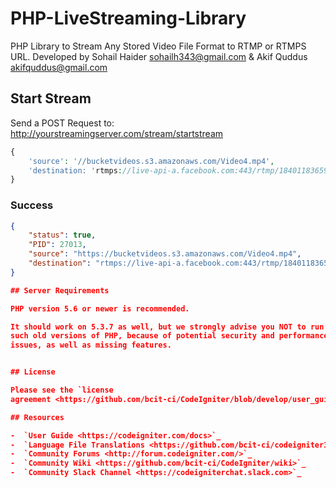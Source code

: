 # PHP-LiveStreaming-Library

PHP Library to Stream Any Stored Video File Format to RTMP or RTMPS URL. Developed by Sohail Haider sohailh343@gmail.com & Akif Quddus akifquddus@gmail.com

## Start Stream

Send a POST Request to:
http://yourstreamingserver.com/stream/startstream

```php
{
    'source': '//bucketvideos.s3.amazonaws.com/Video4.mp4',
    'destination: 'rtmps://live-api-a.facebook.com:443/rtmp/1840118365998379?ds=1&s_sw=0&a=ATjIps5N8axKP4bu'
}
```
### Success
```json
{
    "status": true,
    "PID": 27013,
    "source": "https://bucketvideos.s3.amazonaws.com/Video4.mp4",
    "destination": "rtmps://live-api-a.facebook.com:443/rtmp/1840118365998379?ds=1&s_sw=0&a=ATjIps5N8axKP4bu"
}

## Server Requirements

PHP version 5.6 or newer is recommended.

It should work on 5.3.7 as well, but we strongly advise you NOT to run
such old versions of PHP, because of potential security and performance
issues, as well as missing features.


## License

Please see the `license
agreement <https://github.com/bcit-ci/CodeIgniter/blob/develop/user_guide_src/source/license.rst>`_.

## Resources

-  `User Guide <https://codeigniter.com/docs>`_
-  `Language File Translations <https://github.com/bcit-ci/codeigniter3-translations>`_
-  `Community Forums <http://forum.codeigniter.com/>`_
-  `Community Wiki <https://github.com/bcit-ci/CodeIgniter/wiki>`_
-  `Community Slack Channel <https://codeigniterchat.slack.com>`_
